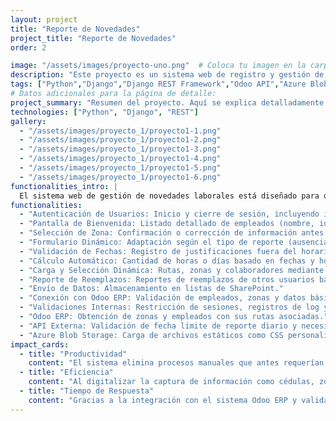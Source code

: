 ```yaml
---
layout: project
title: "Reporte de Novedades"
project_title: "Reporte de Novedades"
order: 2

image: "/assets/images/proyecto-uno.png"  # Coloca tu imagen en la carpeta assets/images
description: "Este proyecto es un sistema web de registro y gestión de novedades laborales que facilita a los empleados reportar ausencias, ingresos, retiros, cambios de zona y más, mediante formularios inteligentes y dinámicos. Incluye validaciones automáticas y conexión en tiempo real con sistemas externos, ofreciendo una interfaz amigable para una experiencia de usuario moderna y eficiente."
tags: ["Python","Django","Django REST Framework","Odoo API","Azure Blob Storage","Azure AD","OAuth 2.0","HTML","CSS","JavaScript"]
# Datos adicionales para la página de detalle:
project_summary: "Resumen del proyecto. Aquí se explica detalladamente el objetivo y el contexto de la aplicación..."
technologies: ["Python", "Django", "REST"]
gallery:
  - "/assets/images/proyecto_1/proyecto1-1.png"
  - "/assets/images/proyecto_1/proyecto1-2.png"
  - "/assets/images/proyecto_1/proyecto1-3.png"
  - "/assets/images/proyecto_1/proyecto1-4.png"
  - "/assets/images/proyecto_1/proyecto1-5.png"
  - "/assets/images/proyecto_1/proyecto1-6.png"
functionalities_intro: |
  El sistema web de gestión de novedades laborales está diseñado para optimizar la administración de reportes laborales, permitiendo a los empleados registrar novedades operativas de la organización. La plataforma ofrece una interfaz intuitiva y dinámica, asegurando una experiencia de usuario fluida y eficiente. Además, integra múltiples validaciones automáticas y conexiones en tiempo real con sistemas externos para garantizar la precisión y actualidad de los datos. Las funcionalidades del sistema están diseñadas para facilitar la gestión y el seguimiento de las novedades laborales, mejorando la eficiencia operativa y la comunicación dentro de la organización:
functionalities:
  - "Autenticación de Usuarios: Inicio y cierre de sesión, incluyendo integración con Microsoft 365."
  - "Pantalla de Bienvenida: Listado detallado de empleados (nombre, identificación, zona, departamento y correo)."
  - "Selección de Zona: Confirmación o corrección de información antes de reportar novedades."
  - "Formulario Dinámico: Adaptación según el tipo de reporte (ausencias, ingresos, retiros, etc.)."
  - "Validación de Fechas: Registro de justificaciones fuera del horario establecido."
  - "Cálculo Automático: Cantidad de horas o días basado en fechas y horarios ingresados, incluyendo cálculos específicos para novedades especiales."
  - "Carga y Selección Dinámica: Rutas, zonas y colaboradores mediante llamadas asíncronas."
  - "Reporte de Reemplazos: Reportes de reemplazos de otros usuarios basándose en el correo electrónico."
  - "Envío de Datos: Almacenamiento en listas de SharePoint."
  - "Conexión con Odoo ERP: Validación de empleados, zonas y datos básicos del ERP."
  - "Validaciones Internas: Restricción de sesiones, registros de log y control de fechas."
  - "Odoo ERP: Obtención de zonas y empleados con sus rutas asociadas."
  - "API Externa: Validación de fecha límite de reporte diario y necesidad de justificación."
  - "Azure Blob Storage: Carga de archivos estáticos como CSS personalizados y logotipos."
impact_cards:
  - title: "Productividad"
    content: "El sistema elimina procesos manuales que antes requerían llamadas, correos y aprobaciones físicas, permitiendo a los empleados registrar novedades de manera rápida, directa y organizada a través de formularios inteligentes."
  - title: "Eficiencia"
    content: "Al digitalizar la captura de información como cédulas, zonas y rutas, se eliminan los errores comunes de transcripción que antes ocurrían en procesos manuales en papel, mejorando la precisión de los reportes y asegurando datos confiables que impactan positivamente en la productividad operativa."
  - title: "Tiempo de Respuesta"
    content: "Gracias a la integración con el sistema Odoo ERP y validaciones automáticas en el frontend, las novedades se verifican y registran de forma instantánea, reduciendo significativamente los tiempos de respuesta ante ausencias, cambios de turno o ingresos."
---
```


